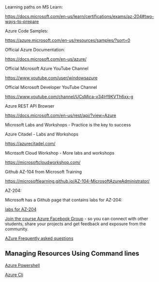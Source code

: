 Learning paths on MS Learn:

https://docs.microsoft.com/en-us/learn/certifications/exams/az-204#two-ways-to-prepare

Azure Code Samples:

https://azure.microsoft.com/en-us/resources/samples/?sort=0



Official Azure Documentation:

https://docs.microsoft.com/en-us/azure/



Official Microsoft Azure YouTube Channel

https://www.youtube.com/user/windowsazure



Official Microsoft Developer YouTube Channel

https://www.youtube.com/channel/UCsMica-v34Irf9KVTh6xx-g



Azure REST API Browser

https://docs.microsoft.com/en-us/rest/api/?view=Azure



Microsoft Labs and Workshops - Practice is the key to success

Azure Citadel - Labs and Workshops

https://azurecitadel.com/



Microsoft Cloud Workshop - More labs and workshops

https://microsoftcloudworkshop.com/



Github AZ-104 from Microsoft Training

https://microsoftlearning.github.io/AZ-104-MicrosoftAzureAdministrator/

AZ-204:

Microsoft has a Github page that contains labs for AZ-204:

[labs for AZ-204](https://github.com/MicrosoftLearning/AZ-204-DevelopingSolutionsforMicrosoftAzure)


[Join the course Azure Facebook Group](https://www.facebook.com/groups/azureusergroupunofficial/1) - so you can connect with other students, share your projects and get feedback and exposure from the community.

[AZure Frequently asked questions](http://azurefaq.ca/)

## Managing Resources Using Command lines 

[Azure Powershell](https://docs.microsoft.com/en-us/azure/azure-resource-manager/management/manage-resources-powershell)

[Azure Cli](https://docs.microsoft.com/en-us/azure/azure-resource-manager/management/manage-resources-cli)